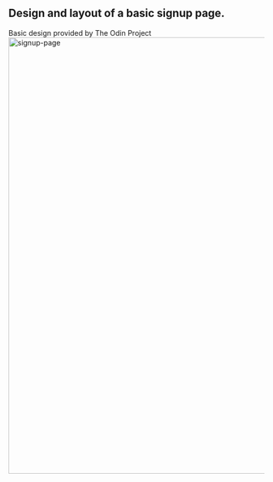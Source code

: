 ## Design and layout of a basic signup page.
Basic design provided by The Odin Project
<img width="1619" height="859" alt="signup-page" src="https://github.com/user-attachments/assets/8e05ab0e-bb15-472e-b0e9-8267f4466315" />

